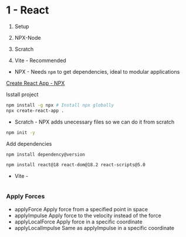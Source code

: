 # 1 - React

1. Setup

1. NPX-Node
2. Scratch
3. Vite - Recommended

* NPX - Needs `npm` to get dependencies, ideal to modular applications

[Create React App - NPX](https://www.npmjs.com/package/create-react-app)

Isstall project
``` bash
npm install -g npx # Install npx globally
npx create-react-app .
```


* Scratch - NPX adds unecessary files so we can do it from scratch

``` bash
npm init -y
```
Add dependencies
``` bash
npm install dependency@version
```
``` bash
npm install react@18 react-dom@18.2 react-scripts@5.0
```

* Vite - 



``` javascript

```

### Apply Forces

* applyForce           Apply force from a specified point in space
* applyImpulse         Apply force to the velocity instead of the force
* applyLocalForce      Apply force in a specific coordinate
* applyLocalImpulse    Same as applyImpulse in a specific coordinate

